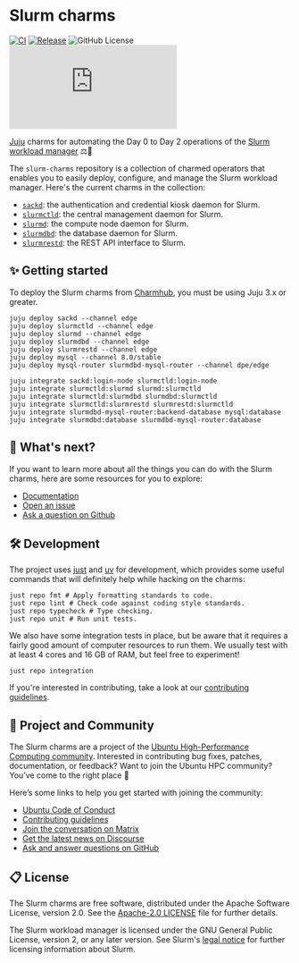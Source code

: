 # Slurm charms

[![CI](https://github.com/charmed-hpc/slurm-charms/actions/workflows/ci.yaml/badge.svg)](https://github.com/charmed-hpc/slurm-charms/actions/workflows/ci.yaml/badge.svg)
[![Release](https://github.com/charmed-hpc/slurm-charms/actions/workflows/release.yaml/badge.svg)](https://github.com/charmed-hpc/slurm-charms/actions/workflows/release.yaml/badge.svg)
![GitHub License](https://img.shields.io/github/license/charmed-hpc/slurm-charms)
[![Matrix](https://img.shields.io/matrix/ubuntu-hpc%3Amatrix.org?logo=matrix&label=ubuntu-hpc)](https://matrix.to/#/#hpc:ubuntu.com)

[Juju](https://juju.is) charms for automating the Day 0 to Day 2 operations of the [Slurm workload manager](https://slurm.schedmd.com/overview.html) ⚖️🐧

The `slurm-charms` repository is a collection of charmed operators that enables you to easily deploy, configure, and manage the Slurm workload manager.
Here's the current charms in the collection:

* [`sackd`](./charms/sackd/): the authentication and credential kiosk daemon for Slurm.
* [`slurmctld`](./charms/slurmctld/): the central management daemon for Slurm.
* [`slurmd`](./charms/slurmd): the compute node daemon for Slurm.
* [`slurmdbd`](./charms/slurmdbd): the database daemon for Slurm.
* [`slurmrestd`](./charms/slurmrestd/): the REST API interface to Slurm.

## ✨ Getting started

To deploy the Slurm charms from [Charmhub](https://charmhub.io), you must be using Juju 3.x or greater.

```shell
juju deploy sackd --channel edge
juju deploy slurmctld --channel edge
juju deploy slurmd --channel edge
juju deploy slurmdbd --channel edge
juju deploy slurmrestd --channel edge
juju deploy mysql --channel 8.0/stable
juju deploy mysql-router slurmdbd-mysql-router --channel dpe/edge

juju integrate sackd:login-node slurmctld:login-node
juju integrate slurmctld:slurmd slurmd:slurmctld
juju integrate slurmctld:slurmdbd slurmdbd:slurmctld
juju integrate slurmctld:slurmrestd slurmrestd:slurmctld
juju integrate slurmdbd-mysql-router:backend-database mysql:database
juju integrate slurmdbd:database slurmdbd-mysql-router:database
```

## 🤔 What's next?

If you want to learn more about all the things you can do with the Slurm charms, here are some resources for you to explore:

* [Documentation](https://canonical-charmed-hpc.readthedocs-hosted.com/latest)
* [Open an issue](https://github.com/charmed-hpc/slurm-charms/issues/new?title=ISSUE+TITLE&body=*Please+describe+your+issue*)
* [Ask a question on Github](https://github.com/orgs/charmed-hpc/discussions/categories/q-a)

## 🛠️ Development

The project uses [just](https://github.com/casey/just) and [uv](https://github.com/astral-sh/uv) for
development, which provides some useful commands that will definitely help while hacking on the charms:

```shell
just repo fmt # Apply formatting standards to code.
just repo lint # Check code against coding style standards.
just repo typecheck # Type checking.
just repo unit # Run unit tests.
```

We also have some integration tests in place, but be aware that it requires a fairly good amount
of computer resources to run them. We usually test with at least 4 cores and 16 GB of RAM, but feel
free to experiment!

```shell
just repo integration
```

If you're interested in contributing, take a look at our [contributing guidelines](./CONTRIBUTING.md).

## 🤝 Project and Community

The Slurm charms are a project of the [Ubuntu High-Performance Computing community](https://ubuntu.com/community/governance/teams/hpc).
Interested in contributing bug fixes, patches, documentation, or feedback? Want to join the Ubuntu HPC community? You’ve come to the right place 🤩

Here’s some links to help you get started with joining the community:

* [Ubuntu Code of Conduct](https://ubuntu.com/community/ethos/code-of-conduct)
* [Contributing guidelines](./CONTRIBUTING.md)
* [Join the conversation on Matrix](https://matrix.to/#/#hpc:ubuntu.com)
* [Get the latest news on Discourse](https://discourse.ubuntu.com/c/hpc/151)
* [Ask and answer questions on GitHub](https://github.com/orgs/charmed-hpc/discussions/categories/q-a)

## 📋 License

The Slurm charms are free software, distributed under the Apache Software License, version 2.0.
See the [Apache-2.0 LICENSE](./LICENSE) file for further details.

The Slurm workload manager is licensed under the GNU General Public License, version 2, or any later version.
See Slurm's [legal notice](https://slurm.schedmd.com/disclaimer.html) for further licensing information about Slurm.
